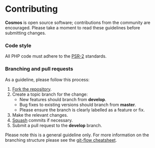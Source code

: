 # Contributing

**Cosmos** is open source software; contributions from the community are
encouraged. Please take a moment to read these guidelines before submitting
changes.

### Code style

All PHP code must adhere to the
[PSR-2](https://github.com/php-fig/fig-standards/blob/master/accepted/PSR-2-coding-style-guide.md)
standards.

### Branching and pull requests

As a guideline, please follow this process:

 1. [Fork the repository](https://help.github.com/articles/fork-a-repo).
 2. Create a topic branch for the change:
    * New features should branch from **develop**.
    * Bug fixes to existing versions should branch from **master**.
    * Please ensure the branch is clearly labelled as a feature or fix.
 3. Make the relevant changes.
 4. [Squash](http://git-scm.com/book/en/Git-Tools-Rewriting-History#Changing-Multiple-Commit-Messages)
    commits if necessary.
 4. Submit a pull request to the **develop** branch.

Please note this is a general guideline only. For more information on the
branching structure please see the
[git-flow cheatsheet](http://danielkummer.github.com/git-flow-cheatsheet/).
